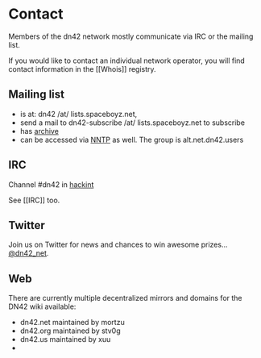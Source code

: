 # Contact

Members of the dn42 network mostly communicate via IRC or the mailing list.

If you would like to contact an individual network operator, you will find contact information in the [[Whois]] registry.

## Mailing list

* is at: dn42 /at/ lists.spaceboyz.net,
* send a mail to dn42-subscribe /at/ lists.spaceboyz.net to subscribe
* has [archive](http://lists.spaceboyz.net/pipermail/dn42/)
* can be accessed via [NNTP](/services/News) as well. The group is alt.net.dn42.users

## IRC

Channel #dn42 in [hackint](http://www.hackint.eu/)

See [[IRC]] too.

## Twitter

Join us on Twitter for news and chances to win awesome prizes... [@dn42_net](https://twitter.com/dn42_net).

## Web

There are currently multiple decentralized mirrors and domains for the DN42 wiki available:

 * dn42.net maintained by mortzu
 * dn42.org maintained by stv0g
 * dn42.us maintained by xuu
 *

